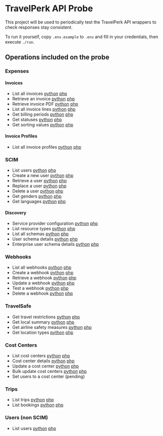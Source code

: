 # TravelPerk API Probe

This project will be used to periodically test the TravelPerk API wrappers to check responses stay consistent.

To run it yourself, copy `.env.example` to `.env` and fill in your credentials, then execute `./run`.

## Operations included on the probe

### Expenses

#### Invoices

 - List all invoices [python](https://github.com/namelivia/travelperk-http-python/wiki/Invoices#list-all-invoices) [php](https://github.com/namelivia/travelperk-http-php/wiki/Invoices#list-all-invoices)
 - Retrieve an invoice [python](https://github.com/namelivia/travelperk-http-python/wiki/Invoices#retrieve-an-invoice) [php](https://github.com/namelivia/travelperk-http-php/wiki/Invoices#retrieve-an-invoice)
 - Retrieve invoice PDF [python](https://github.com/namelivia/travelperk-http-python/wiki/Invoices#retrieve-invoice-pdf) [php](https://github.com/namelivia/travelperk-http-php/wiki/Invoices#retrieve-invoice-pdf)
 - List all invoice lines [python](https://github.com/namelivia/travelperk-http-python/wiki/Invoices#list-all-invoice-lines) [php](https://github.com/namelivia/travelperk-http-php/wiki/Invoices#list-all-invoice-lines)
 - Get billing periods [python](https://github.com/namelivia/travelperk-http-python/wiki/Invoices#get-billing-periods) [php](https://github.com/namelivia/travelperk-http-php/wiki/Invoices#get-billing-periods)
 - Get statuses [python](https://github.com/namelivia/travelperk-http-python/wiki/Invoices#get-statuses) [php](https://github.com/namelivia/travelperk-http-php/wiki/Invoices#get-statuses)
 - Get sorting values [python](https://github.com/namelivia/travelperk-http-python/wiki/Invoices#get-sorting-values) [php](https://github.com/namelivia/travelperk-http-php/wiki/Invoices#get-sorting-values)

#### Invoice Profiles
 - List all invoice profiles [python](https://github.com/namelivia/travelperk-http-python/wiki/Invoice-Profiles#list-all-invoice-profiles) [php](https://github.com/namelivia/travelperk-http-php/wiki/Invoice-Profiles#list-all-invoice-profiles)

### SCIM
 - List users [python](https://github.com/namelivia/travelperk-http-python/wiki/Users#list-users) [php](https://github.com/namelivia/travelperk-http-php/wiki/Users#list-users)
 - Create a new user [python](https://github.com/namelivia/travelperk-http-python/wiki/Users#create-a-new-user) [php](https://github.com/namelivia/travelperk-http-php/wiki/Users#create-a-new-user)
 - Retrieve a user [python](https://github.com/namelivia/travelperk-http-python/wiki/Users#retrieve-a-user) [php](https://github.com/namelivia/travelperk-http-php/wiki/Users#retrieve-a-user)
 - Replace a user [python](https://github.com/namelivia/travelperk-http-python/wiki/Users#replace-a-user) [php](https://github.com/namelivia/travelperk-http-php/wiki/Users#replace-a-user)
 - Delete a user [python](https://github.com/namelivia/travelperk-http-python/wiki/Users#delete-a-user) [php](https://github.com/namelivia/travelperk-http-php/wiki/Users#delete-a-user)
 - Get genders [python](https://github.com/namelivia/travelperk-http-python/wiki/Users#get-genders) [php](https://github.com/namelivia/travelperk-http-php/wiki/Users#get-genders)
 - Get languages [python](https://github.com/namelivia/travelperk-http-python/wiki/Users#get-genders) [php](https://github.com/namelivia/travelperk-http-php/wiki/Users#get-genders)

#### Discovery
 - Service provider configuration [python](https://github.com/namelivia/travelperk-http-python/wiki/Discovery#service-provider-configuration) [php](https://github.com/namelivia/travelperk-http-php/wiki/Webhooks#list-all-webhook://github.com/namelivia/travelperk-http-php/wiki/Discovery#service-provider-configuration)
 - List resource types [python](https://github.com/namelivia/travelperk-http-python/wiki/Discovery#list-resource-types) [php](https://github.com/namelivia/travelperk-http-php/wiki/Discovery#list-resource-types)
 - List all schemas [python](https://github.com/namelivia/travelperk-http-python/wiki/Discovery#list-all-schemas) [php](https://github.com/namelivia/travelperk-http-php/wiki/Discovery#list-all-schemas)
 - User schema details [python](https://github.com/namelivia/travelperk-http-python/wiki/Discovery#user-schema-details) [php](https://github.com/namelivia/travelperk-http-php/wiki/Discovery#user-schema-details)
 - Enterprise user schema details [python](https://github.com/namelivia/travelperk-http-python/wiki/Discovery#enterprise-user-schema-details) [php](https://github.com/namelivia/travelperk-http-php/wiki/Discovery#enterprise-user-schema-details)

### Webhooks
 - List all webhooks [python](https://github.com/namelivia/travelperk-http-python/wiki/Webhooks#list-all-webhooks) [php](https://github.com/namelivia/travelperk-http-php/wiki/Webhooks#list-all-webhooks)
 - Create a webhook [python](https://github.com/namelivia/travelperk-http-python/wiki/Webhooks#create-a-webhook) [php](https://github.com/namelivia/travelperk-http-php/wiki/Webhooks#create-a-webhook)
 - Retrieve a webhook [python](https://github.com/namelivia/travelperk-http-python/wiki/Webhooks#retrieve-a-webhook) [php](https://github.com/namelivia/travelperk-http-php/wiki/Webhooks#retrieve-a-webhook)
 - Update a webhook [python](https://github.com/namelivia/travelperk-http-python/wiki/Webhooks#update-a-webhook) [php](https://github.com/namelivia/travelperk-http-php/wiki/Webhooks#update-a-webhook)
 - Test a webhook [python](https://github.com/namelivia/travelperk-http-python/wiki/Webhooks#test-a-webhook) [php](https://github.com/namelivia/travelperk-http-php/wiki/Webhooks#test-a-webhook)
 - Delete a webhook [python](https://github.com/namelivia/travelperk-http-python/wiki/Webhooks#delete-a-webhook) [php](https://github.com/namelivia/travelperk-http-php/wiki/Webhooks#delete-a-webhook)

### TravelSafe
 - Get travel restrictions [python](https://github.com/namelivia/travelperk-http-python/wiki/TravelSafe#get-travel-restrictions) [php](https://github.com/namelivia/travelperk-http-php/wiki/TravelSafe#get-travel-restrictions)
 - Get local summary [python](https://github.com/namelivia/travelperk-http-python/wiki/TravelSafe#get-local-summary) [php](https://github.com/namelivia/travelperk-http-php/wiki/TravelSafe#get-local-summary)
 - Get airline safety measures [python](https://github.com/namelivia/travelperk-http-python/wiki/TravelSafe#get-airline-safety-measures) [php](https://github.com/namelivia/travelperk-http-php/wiki/TravelSafe#get-airline-safety-measures)
 - Get location types [python](https://github.com/namelivia/travelperk-http-python/wiki/Users#get-genders) [php](https://github.com/namelivia/travelperk-http-php/wiki/Users#get-genders)

### Cost Centers
 - List cost centers [python](https://github.com/namelivia/travelperk-http-python/wiki/Cost-Centers#list-of-cost-centers) [php](https://github.com/namelivia/travelperk-http-php/wiki/Cost-Centers#list-of-cost-centers)
 - Cost center details [python](https://github.com/namelivia/travelperk-http-python/wiki/Cost-Centers#details-of-a-cost-center) [php](https://github.com/namelivia/travelperk-http-php/wiki/Cost-Centers#details-of-a-cost-center)
 - Update a cost center [python](https://github.com/namelivia/travelperk-http-python/wiki/Cost-Centers#update-a-cost-center) [php](https://github.com/namelivia/travelperk-http-php/wiki/Cost-Centers#update-a-cost-center)
 - Bulk update cost centers [python](https://github.com/namelivia/travelperk-http-python/wiki/Cost-Centers#bulk-update-of-cost-centers) [php](https://github.com/namelivia/travelperk-http-php/wiki/Cost-Centers#bulk-update-of-cost-centers)
 - Set users to a cost center (pending) 
 
### Trips
 - List trips [python](https://github.com/namelivia/travelperk-http-python/wiki/Trips#list-all-trips) [php](https://github.com/namelivia/travelperk-http-php/wiki/Trips#list-all-trips)
 - List bookings [python](https://github.com/namelivia/travelperk-http-python/wiki/Trips#list-all-bookings) [php](https://github.com/namelivia/travelperk-http-php/wiki/Trips#list-all-bookings)

### Users (non SCIM)
 - List users [python](https://github.com/namelivia/travelperk-http-python/wiki/Users-(non-SCIM)#list-all-users) [php](https://github.com/namelivia/travelperk-http-php/wiki/Users-(non-SCIM)#list-all-users)
